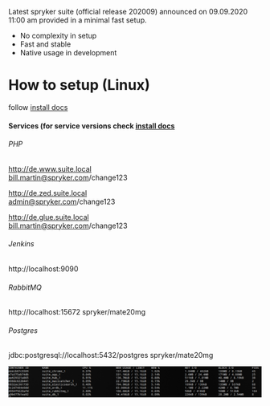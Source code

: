 Latest spryker suite (official release 202009) announced on 09.09.2020 11:00 am provided in a minimal fast setup.
 - No complexity in setup
 - Fast and stable
 - Native usage in development
 
# How to setup (Linux)
follow [install docs](docker/README.md)

#### Services (for service versions check [install docs](docker/docker-compose.yml)
###### PHP
http://de.www.suite.local <br/> bill.martin@spryker.com/change123

http://de.zed.suite.local <br/> admin@spryker.com/change123

http://de.glue.suite.local <br/> bill.martin@spryker.com/change123

###### Jenkins
http://localhost:9090

###### RabbitMQ
http://localhost:15672
spryker/mate20mg

###### Postgres
jdbc:postgresql://localhost:5432/postgres
spryker/mate20mg

![](assets/local_setup.png)
